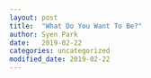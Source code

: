 ```yaml
---
layout: post
title:  "What Do You Want To Be?"
author: Syen Park
date:   2019-02-22
categories: uncategorized
modified_date: 2019-02-22
---
```



